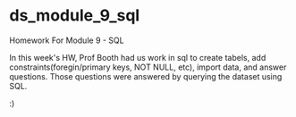 # ds_module_9_sql
Homework For Module 9 - SQL

In this week's HW, Prof Booth had us work in sql to create tabels, add constraints(foregin/primary keys, NOT NULL, etc), import data, and answer questions. Those questions were answered by querying the dataset using SQL.

:)